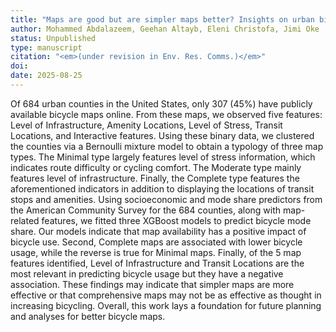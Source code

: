 ```yaml
---
title: "Maps are good but are simpler maps better? Insights on urban bicycling in the US"
author: Mohammed Abdalazeem, Geehan Altayb, Eleni Christofa, Jimi Oke
status: Unpublished
type: manuscript
citation: "<em>(under revision in Env. Res. Comms.)</em>"
doi: 
date: 2025-08-25
---
```



Of 684 urban counties in the United States, only 307 (45%) have publicly available bicycle maps online. From these maps, we observed five features: Level of Infrastructure, Amenity Locations, Level of Stress, Transit Locations, and Interactive features. Using these binary data, we clustered the counties via a Bernoulli mixture model to obtain a typology of three map types. The Minimal type largely features level of stress information, which indicates route difficulty or cycling comfort. The Moderate type mainly features level of infrastructure. Finally, the Complete type features the aforementioned indicators in addition to displaying the locations of transit stops and amenities. Using socioeconomic and mode share predictors from the American Community Survey for the 684 counties, along with map-related features, we fitted three XGBoost models to predict bicycle mode share. Our models indicate that map availability has a positive impact of bicycle use. Second, Complete maps are associated with lower bicycle usage, while the reverse is true for Minimal maps. Finally, of the 5 map features identified, Level of Infrastructure and Transit Locations are the most relevant in predicting bicycle usage but they have a negative association. These findings may indicate that simpler maps are more effective or that comprehensive maps may not be as effective as thought in increasing bicycling. Overall, this work lays a foundation for future planning and analyses for better bicycle maps.
